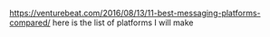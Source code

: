https://venturebeat.com/2016/08/13/11-best-messaging-platforms-compared/
here is the list of platforms I will make